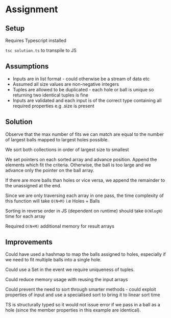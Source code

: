 # Assignment

## Setup

Requires Typescript installed

`tsc solution.ts` to transpile to JS

## Assumptions

-   Inputs are in list format - could otherwise be a stream of data etc
-   Assumed all size values are non-negative integers
-   Tuples are allowed to be duplicated - each hole or ball is unique so returning two identical tuples is fine
-   Inputs are validated and each input is of the correct type containing all required properties e.g .size is present

## Solution

Observe that the max number of fits we can match are equal to the number of largest balls mapped to largest holes possible.

We sort both collections in order of largest size to smallest

We set pointers on each sorted array and advance position. Append the elements which fit the criteria. Otherwise, the ball is too large and we advance only the pointer on the ball array.

If there are more balls than holes or vice versa, we append the remainder to the unassigned at the end.

Since we are only traversing each array in one pass, the time complexity of this function will take `O(N+M)` i.e Holes + Balls

Sorting in reverse order in JS (dependent on runtime) should take `O(NlogN)` time for each array

Required `O(N+M)` additional memory for result arrays

## Improvements

Could have used a hashmap to map the balls assigned to holes, especially if we need to fit multiple balls into a single hole.

Could use a Set in the event we require uniqueness of tuples.

Could reduce memory usage with reusing the input arrays

Could prevent the need to sort through smarter methods - could exploit properties of input and use a specialised sort to bring it to linear sort time

TS is structurally typed so it would not issue error if we pass in a ball as a hole (since the member properties in this example are identical).
